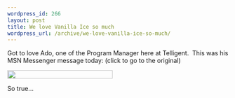 ```yaml
--- 
wordpress_id: 266
layout: post
title: We love Vanilla Ice so much
wordpress_url: /archive/we-love-vanilla-ice-so-much/
---
```


<p>Got to love Ado, one of the Program Manager here at Telligent.&nbsp; This was his MSN Messenger message today: (click to go to the original)</p> <p><a href="http://farm1.static.flickr.com/168/384839129_d03f8457c4_o.png"><img height="19" src="http://farm1.static.flickr.com/168/384839129_d03f8457c4_m.jpg" width="240" border="0" alt="" /></a></p> <p>So true...</p>
         
